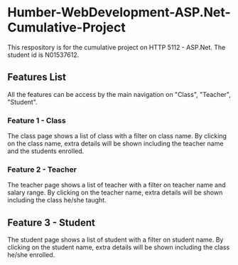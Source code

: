 # Humber-WebDevelopment-ASP.Net-Cumulative-Project
 
This respository is for the cumulative project on HTTP 5112 - ASP.Net. The student id is N01537612.

## Features List

All the features can be access by the main navigation on "Class", "Teacher", "Student".

### Feature 1 - Class

The class page shows a list of class with a filter on class name.
By clicking on the class name, extra details will be shown including the teacher name and the students enrolled. 

### Feature 2 - Teacher

The teacher page shows a list of teacher with a filter on teacher name and salary range.
By clicking on the teacher name, extra details will be shown including the class he/she taught.

## Feature 3 - Student

The student page shows a list of student with a filter on student name.
By clicking on the student name, extra details will be shown including the class he/she enrolled.